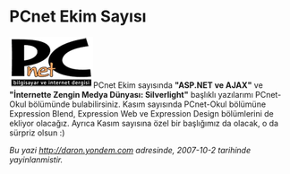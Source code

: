 # PCnet Ekim Sayısı
![](media/PCnet_Ekim_Sayisi/pcnet.png)PCnet Ekim
sayısında **"ASP.NET ve AJAX"** ve **"İnternette Zengin Medya Dünyası:
Silverlight"** başlıklı yazılarımı PCnet-Okul bölümünde bulabilirsiniz.
Kasım sayısında PCnet-Okul bölümüne Expression Blend, Expression Web ve
Expression Design bölümlerini de ekliyor olacağız. Ayrıca Kasım sayısına
özel bir başlığımız da olacak, o da sürpriz olsun :)



*Bu yazi http://daron.yondem.com adresinde, 2007-10-2 tarihinde yayinlanmistir.*

